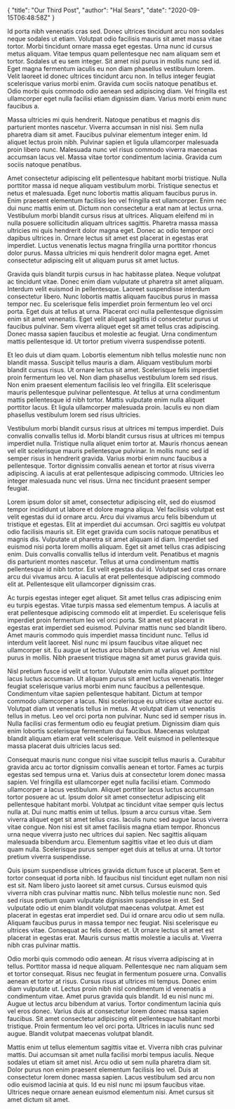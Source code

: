 {
    "title": "Our Third Post",
    "author": "Hal Sears",
    "date": "2020-09-15T06:48:58Z"
}

Id porta nibh venenatis cras sed. Donec ultrices tincidunt arcu non sodales neque sodales ut etiam. Volutpat odio facilisis mauris sit amet massa vitae tortor. Morbi tincidunt ornare massa eget egestas. Urna nunc id cursus metus aliquam. Vitae tempus quam pellentesque nec nam aliquam sem et tortor. Sodales ut eu sem integer. Sit amet nisl purus in mollis nunc sed id. Eget magna fermentum iaculis eu non diam phasellus vestibulum lorem. Velit laoreet id donec ultrices tincidunt arcu non. In tellus integer feugiat scelerisque varius morbi enim. Gravida cum sociis natoque penatibus et. Odio morbi quis commodo odio aenean sed adipiscing diam. Vel fringilla est ullamcorper eget nulla facilisi etiam dignissim diam. Varius morbi enim nunc faucibus a.

Massa ultricies mi quis hendrerit. Natoque penatibus et magnis dis parturient montes nascetur. Viverra accumsan in nisl nisi. Sem nulla pharetra diam sit amet. Faucibus pulvinar elementum integer enim. Id aliquet lectus proin nibh. Pulvinar sapien et ligula ullamcorper malesuada proin libero nunc. Malesuada nunc vel risus commodo viverra maecenas accumsan lacus vel. Massa vitae tortor condimentum lacinia. Gravida cum sociis natoque penatibus.

Amet consectetur adipiscing elit pellentesque habitant morbi tristique. Nulla porttitor massa id neque aliquam vestibulum morbi. Tristique senectus et netus et malesuada. Eget nunc lobortis mattis aliquam faucibus purus in. Enim praesent elementum facilisis leo vel fringilla est ullamcorper. Enim nec dui nunc mattis enim ut. Dictum non consectetur a erat nam at lectus urna. Vestibulum morbi blandit cursus risus at ultrices. Aliquam eleifend mi in nulla posuere sollicitudin aliquam ultrices sagittis. Pharetra massa massa ultricies mi quis hendrerit dolor magna eget. Donec ac odio tempor orci dapibus ultrices in. Ornare lectus sit amet est placerat in egestas erat imperdiet. Luctus venenatis lectus magna fringilla urna porttitor rhoncus dolor purus. Massa ultricies mi quis hendrerit dolor magna eget. Amet consectetur adipiscing elit ut aliquam purus sit amet luctus.

Gravida quis blandit turpis cursus in hac habitasse platea. Neque volutpat ac tincidunt vitae. Donec enim diam vulputate ut pharetra sit amet aliquam. Interdum velit euismod in pellentesque. Laoreet suspendisse interdum consectetur libero. Nunc lobortis mattis aliquam faucibus purus in massa tempor nec. Eu scelerisque felis imperdiet proin fermentum leo vel orci porta. Eget duis at tellus at urna. Placerat orci nulla pellentesque dignissim enim sit amet venenatis. Eget velit aliquet sagittis id consectetur purus ut faucibus pulvinar. Sem viverra aliquet eget sit amet tellus cras adipiscing. Donec massa sapien faucibus et molestie ac feugiat. Urna condimentum mattis pellentesque id. Ut tortor pretium viverra suspendisse potenti.

Et leo duis ut diam quam. Lobortis elementum nibh tellus molestie nunc non blandit massa. Suscipit tellus mauris a diam. Aliquam vestibulum morbi blandit cursus risus. Ut ornare lectus sit amet. Scelerisque felis imperdiet proin fermentum leo vel. Non diam phasellus vestibulum lorem sed risus. Non enim praesent elementum facilisis leo vel fringilla. Elit scelerisque mauris pellentesque pulvinar pellentesque. At tellus at urna condimentum mattis pellentesque id nibh tortor. Mattis vulputate enim nulla aliquet porttitor lacus. Et ligula ullamcorper malesuada proin. Iaculis eu non diam phasellus vestibulum lorem sed risus ultricies.

Vestibulum morbi blandit cursus risus at ultrices mi tempus imperdiet. Duis convallis convallis tellus id. Morbi blandit cursus risus at ultrices mi tempus imperdiet nulla. Tristique nulla aliquet enim tortor at. Mauris rhoncus aenean vel elit scelerisque mauris pellentesque pulvinar. In mollis nunc sed id semper risus in hendrerit gravida. Varius morbi enim nunc faucibus a pellentesque. Tortor dignissim convallis aenean et tortor at risus viverra adipiscing. A iaculis at erat pellentesque adipiscing commodo. Ultricies leo integer malesuada nunc vel risus. Urna nec tincidunt praesent semper feugiat.

Lorem ipsum dolor sit amet, consectetur adipiscing elit, sed do eiusmod tempor incididunt ut labore et dolore magna aliqua. Vel facilisis volutpat est velit egestas dui id ornare arcu. Arcu dui vivamus arcu felis bibendum ut tristique et egestas. Elit at imperdiet dui accumsan. Orci sagittis eu volutpat odio facilisis mauris sit. Elit eget gravida cum sociis natoque penatibus et magnis dis. Vulputate ut pharetra sit amet aliquam id diam. Imperdiet sed euismod nisi porta lorem mollis aliquam. Eget sit amet tellus cras adipiscing enim. Duis convallis convallis tellus id interdum velit. Penatibus et magnis dis parturient montes nascetur. Tellus at urna condimentum mattis pellentesque id nibh tortor. Est velit egestas dui id. Volutpat sed cras ornare arcu dui vivamus arcu. A iaculis at erat pellentesque adipiscing commodo elit at. Pellentesque elit ullamcorper dignissim cras.

Ac turpis egestas integer eget aliquet. Sit amet tellus cras adipiscing enim eu turpis egestas. Vitae turpis massa sed elementum tempus. A iaculis at erat pellentesque adipiscing commodo elit at imperdiet. Eu scelerisque felis imperdiet proin fermentum leo vel orci porta. Sit amet est placerat in egestas erat imperdiet sed euismod. Pulvinar mattis nunc sed blandit libero. Amet mauris commodo quis imperdiet massa tincidunt nunc. Tellus id interdum velit laoreet. Nisl nunc mi ipsum faucibus vitae aliquet nec ullamcorper sit. Eu augue ut lectus arcu bibendum at varius vel. Amet nisl purus in mollis. Nibh praesent tristique magna sit amet purus gravida quis.

Nisl pretium fusce id velit ut tortor. Vulputate enim nulla aliquet porttitor lacus luctus accumsan. Ut aliquam purus sit amet luctus venenatis. Integer feugiat scelerisque varius morbi enim nunc faucibus a pellentesque. Condimentum vitae sapien pellentesque habitant. Dictum at tempor commodo ullamcorper a lacus. Nisi scelerisque eu ultrices vitae auctor eu. Volutpat diam ut venenatis tellus in metus. At volutpat diam ut venenatis tellus in metus. Leo vel orci porta non pulvinar. Nunc sed id semper risus in. Nulla facilisi cras fermentum odio eu feugiat pretium. Dignissim diam quis enim lobortis scelerisque fermentum dui faucibus. Maecenas volutpat blandit aliquam etiam erat velit scelerisque. Velit euismod in pellentesque massa placerat duis ultricies lacus sed.

Consequat mauris nunc congue nisi vitae suscipit tellus mauris a. Curabitur gravida arcu ac tortor dignissim convallis aenean et tortor. Fames ac turpis egestas sed tempus urna et. Varius duis at consectetur lorem donec massa sapien. Vel fringilla est ullamcorper eget nulla facilisi etiam. Commodo ullamcorper a lacus vestibulum. Aliquet porttitor lacus luctus accumsan tortor posuere ac ut. Ipsum dolor sit amet consectetur adipiscing elit pellentesque habitant morbi. Volutpat ac tincidunt vitae semper quis lectus nulla at. Dui nunc mattis enim ut tellus. Ipsum a arcu cursus vitae. Sem viverra aliquet eget sit amet tellus cras. Iaculis nunc sed augue lacus viverra vitae congue. Non nisi est sit amet facilisis magna etiam tempor. Rhoncus urna neque viverra justo nec ultrices dui sapien. Nec sagittis aliquam malesuada bibendum arcu. Elementum sagittis vitae et leo duis ut diam quam nulla. Scelerisque purus semper eget duis at tellus at urna. Ut tortor pretium viverra suspendisse.

Quis ipsum suspendisse ultrices gravida dictum fusce ut placerat. Sem et tortor consequat id porta nibh. Id faucibus nisl tincidunt eget nullam non nisi est sit. Nam libero justo laoreet sit amet cursus. Cursus euismod quis viverra nibh cras pulvinar mattis nunc. Nibh tellus molestie nunc non. Sed sed risus pretium quam vulputate dignissim suspendisse in est. Sed vulputate odio ut enim blandit volutpat maecenas volutpat. Amet est placerat in egestas erat imperdiet sed. Dui id ornare arcu odio ut sem nulla. Aliquam faucibus purus in massa tempor nec feugiat. Nisi scelerisque eu ultrices vitae. Consequat ac felis donec et. Ut ornare lectus sit amet est placerat in egestas erat. Mauris cursus mattis molestie a iaculis at. Viverra nibh cras pulvinar mattis.

Odio morbi quis commodo odio aenean. At risus viverra adipiscing at in tellus. Porttitor massa id neque aliquam. Pellentesque nec nam aliquam sem et tortor consequat. Risus nec feugiat in fermentum posuere urna. Convallis aenean et tortor at risus. Cursus risus at ultrices mi tempus. Donec enim diam vulputate ut. Lectus proin nibh nisl condimentum id venenatis a condimentum vitae. Amet purus gravida quis blandit. Id eu nisl nunc mi. Augue ut lectus arcu bibendum at varius. Tortor condimentum lacinia quis vel eros donec. Varius duis at consectetur lorem donec massa sapien faucibus. Sit amet consectetur adipiscing elit pellentesque habitant morbi tristique. Proin fermentum leo vel orci porta. Ultrices in iaculis nunc sed augue. Blandit volutpat maecenas volutpat blandit.

Mattis enim ut tellus elementum sagittis vitae et. Viverra nibh cras pulvinar mattis. Dui accumsan sit amet nulla facilisi morbi tempus iaculis. Neque sodales ut etiam sit amet nisl. Arcu odio ut sem nulla pharetra diam sit. Dolor purus non enim praesent elementum facilisis leo vel. Duis at consectetur lorem donec massa sapien. Lacus vestibulum sed arcu non odio euismod lacinia at quis. Id eu nisl nunc mi ipsum faucibus vitae. Ultrices neque ornare aenean euismod elementum nisi. Amet cursus sit amet dictum sit amet.
